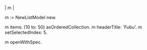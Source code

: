 | m |m := NewListModel new.m items: (10 to: 50) asOrderedCollection.m headerTitle: 'Fubu'.m setSelectedIndex: 5.m openWithSpec.